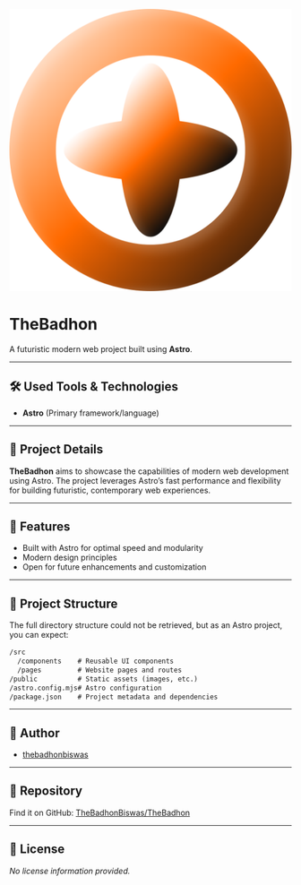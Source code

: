 
![Logo](./public/Logo.svg)

# TheBadhon

A futuristic modern web project built using **Astro**.

---

## 🛠️ Used Tools & Technologies

- **Astro** (Primary framework/language)

---

## 📖 Project Details

**TheBadhon** aims to showcase the capabilities of modern web development using Astro. The project leverages Astro’s fast performance and flexibility for building futuristic, contemporary web experiences.

---

## 🌟 Features

- Built with Astro for optimal speed and modularity
- Modern design principles
- Open for future enhancements and customization

---

## 📂 Project Structure

The full directory structure could not be retrieved, but as an Astro project, you can expect:

```
/src
  /components    # Reusable UI components
  /pages         # Website pages and routes
/public          # Static assets (images, etc.)
/astro.config.mjs# Astro configuration
/package.json    # Project metadata and dependencies
```

---

## 👤 Author

- [thebadhonbiswas](https://github.com/thebadhonbiswas)

---

## 🔗 Repository

Find it on GitHub: [TheBadhonBiswas/TheBadhon](https://github.com/thebadhonbiswas/TheBadhon)

---

## 📄 License

_No license information provided._
